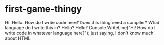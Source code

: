 # first-game-thingy
Hi. Hello. How do I write code here? Does this thing need a compiler? What language do I write this in? Hello? Hello?
Console.WriteLine("Hi! How do I write code in whatever language here?");
just saying, I don't know much about HTML
